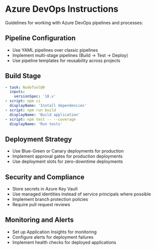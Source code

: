 # Azure DevOps Instructions

Guidelines for working with Azure DevOps pipelines and processes:

## Pipeline Configuration
- Use YAML pipelines over classic pipelines
- Implement multi-stage pipelines (Build → Test → Deploy)
- Use pipeline templates for reusability across projects

## Build Stage
```yaml
- task: NodeTool@0
  inputs:
    versionSpec: '18.x'
- script: npm ci
  displayName: 'Install dependencies'
- script: npm run build
  displayName: 'Build application'
- script: npm test -- --coverage
  displayName: 'Run tests'
```

## Deployment Strategy
- Use Blue-Green or Canary deployments for production
- Implement approval gates for production deployments
- Use deployment slots for zero-downtime deployments

## Security and Compliance
- Store secrets in Azure Key Vault
- Use managed identities instead of service principals where possible
- Implement branch protection policies
- Require pull request reviews

## Monitoring and Alerts
- Set up Application Insights for monitoring
- Configure alerts for deployment failures
- Implement health checks for deployed applications
